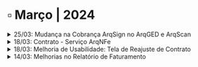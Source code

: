 # ▫️ Março | 2024



<details>

<summary>25/03: Mudança na Cobrança ArqSign no ArqGED e ArqScan</summary>

Foram realizadas melhorias em:

<mark style="color:blue;">**• Faturamento de serviço de ArqSign no ArqGED**</mark>&#x20;

A apuração da quantidade a faturar para o serviço ArqSIGN no ArqGED foi alterada para considerar apenas arquivos assinados por usuários do cliente, ou seja, assinaturas de  usuários da unidade ou da master em qualquer arquivo de documento da árvore documental do cliente não serão contabilizados para o relatório de faturamento.

<mark style="color:blue;">**• Faturamento de Serviço de ArqScan.**</mark>

A apuração da quantidade a faturar para o serviço ArqSCAN foi alterada para considerar apenas arquivos digitalizados por usuários do cliente, ou seja, usuários da unidade ou da master que realizarem digitalização de qualquer arquivo de documento da árvore documental do cliente não será contabilizado para o relatório de faturamento.

</details>

<details>

<summary>18/03: Contrato - Serviço ArqNFe</summary>

<mark style="color:blue;">**• Cliente > Contrato > Serviço**</mark>

A tela [para adicionar, editar ou visualizar um serviço no contrato,](https://arquivar.gitbook.io/manual-arqged-or-colaboradores-e-franqueados/cliente/contratos/aba-servico#adicionando-um-servico) foi alterada para inclusão de campos exclusivos do ArqNFe.

Quando este serviço for adicionado, serão exibidos os campos “Pacote de referência” e “Valor de referência”.

Estes campos foram criados pra guardar a quantidade e valor para utilização excedente do serviço.

&#x20;O uso do serviço permanece o mesmo, não houveram alterações na utilização ou forma de cobrança, os campos foram adicionados apenas para referência.

</details>

<details>

<summary>18/03: Melhoria de Usabilidade: Tela de Reajuste de Contrato</summary>

<mark style="color:blue;">**• Layout da tela Reajustar Contratos.**</mark>

A tela Reajustar os Contratos, foi alterada para destacar as colunas "Novo R$ Periódico" e "Novo R$ Unitário".&#x20;

&#x20;A cor de destaque para os valores das colunas irá obedecer a cor do tema escolhido pelo usuário, em negrito. &#x20;

A alteração visa facilitar visualmente os novos valores dos contratos a serem reajustados quando houver ou não reajuste de valor.

![](<../.gitbook/assets/image (35).png>)

</details>

<details>

<summary>14/03: Melhorias no Relatório de Faturamento</summary>

<mark style="color:blue;">**• Usabilidade**</mark>

A aplicação foi alterada para diminuir o consumo de processamento na geração dos [**relatórios de faturamento para Unidade e Unidade + Cliente**](https://arquivar.gitbook.io/manual-arqged-or-colaboradores-e-franqueados/faturamento/relatorio)<mark style="color:blue;">**.**</mark>

<mark style="color:blue;">**• Layout do relatório de faturamento.**</mark>

Abaixo os ajustes realizados  no layout do relatório de faturamento:&#x20;

&#x20;    **Coluna Serviços:** A coluna foi alterada para exibir o nome dos serviços com uma quebra de linha e assim ganhar mais espaço para as colunas de preços e quantidades.&#x20;

&#x20;    **Coluna Qtde dos "Pacote Inicial", "Pacote Periódico" e "Pacote Unitário":** A coluna foi alterada para deixar somente duas casas decimais, com diminuição da coluna para compreender 5 algarismos.&#x20;

&#x20;    **Colunas Preços:** Houve um aumento destas colunas de forma que o R$ e preço não sejam exibidos com quebra de linha, quando o valor for muito grande.&#x20;

**Informação de acumulado:** Para os relatórios com informação de acumulado (Saldo utilizado do Pacote Inicial), a informação da quantidade foi incluída abaixo do serviço.&#x20;

![](<../.gitbook/assets/image (34).png>)

</details>

